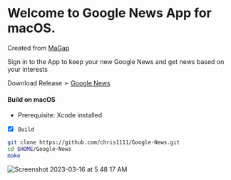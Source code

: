 # Welcome to Google News App for macOS.
Created from [MaGap](https://macgapproject.github.io/)

Sign in to the App to keep your new Google News and get news based on your interests

Download Release ➣ [Google News](https://github.com/chris1111/Google-News/releases/tag/V1)


#### Build on macOS
- Prerequisite: Xcode installed

- [x] `Build`
```bash
git clone https://github.com/chris1111/Google-News.git
cd $HOME/Google-News
make
```


![Screenshot 2023-03-16 at 5 48 17 AM](https://user-images.githubusercontent.com/6248794/225579912-7ef08600-680a-4199-ad09-3a007da4ff3b.png)
